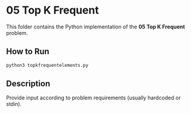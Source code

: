 # 05 Top K Frequent

This folder contains the Python implementation of the **05 Top K Frequent** problem.

## How to Run
```bash
python3 topkfrequentelements.py
```

## Description
Provide input according to problem requirements (usually hardcoded or stdin).
